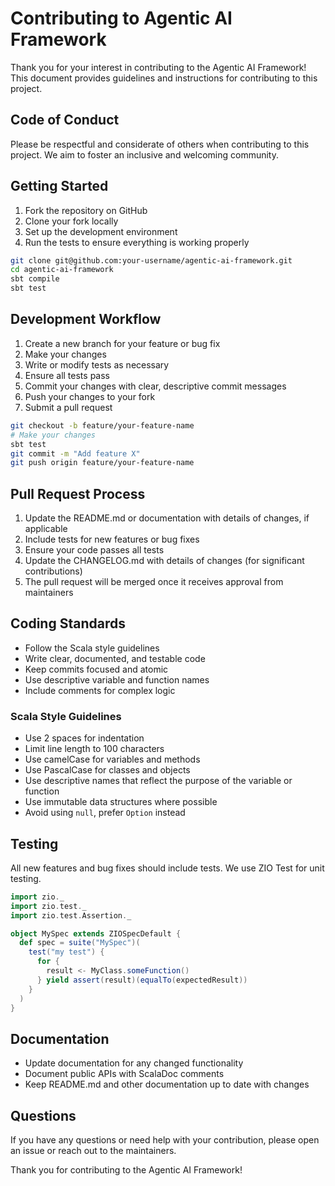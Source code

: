 # Contributing to Agentic AI Framework

Thank you for your interest in contributing to the Agentic AI Framework! This document provides guidelines and instructions for contributing to this project.

## Code of Conduct

Please be respectful and considerate of others when contributing to this project. We aim to foster an inclusive and welcoming community.

## Getting Started

1. Fork the repository on GitHub
2. Clone your fork locally
3. Set up the development environment
4. Run the tests to ensure everything is working properly

```bash
git clone git@github.com:your-username/agentic-ai-framework.git
cd agentic-ai-framework
sbt compile
sbt test
```

## Development Workflow

1. Create a new branch for your feature or bug fix
2. Make your changes
3. Write or modify tests as necessary
4. Ensure all tests pass
5. Commit your changes with clear, descriptive commit messages
6. Push your changes to your fork
7. Submit a pull request

```bash
git checkout -b feature/your-feature-name
# Make your changes
sbt test
git commit -m "Add feature X"
git push origin feature/your-feature-name
```

## Pull Request Process

1. Update the README.md or documentation with details of changes, if applicable
2. Include tests for new features or bug fixes
3. Ensure your code passes all tests
4. Update the CHANGELOG.md with details of changes (for significant contributions)
5. The pull request will be merged once it receives approval from maintainers

## Coding Standards

- Follow the Scala style guidelines
- Write clear, documented, and testable code
- Keep commits focused and atomic
- Use descriptive variable and function names
- Include comments for complex logic

### Scala Style Guidelines

- Use 2 spaces for indentation
- Limit line length to 100 characters
- Use camelCase for variables and methods
- Use PascalCase for classes and objects
- Use descriptive names that reflect the purpose of the variable or function
- Use immutable data structures where possible
- Avoid using `null`, prefer `Option` instead

## Testing

All new features and bug fixes should include tests. We use ZIO Test for unit testing.

```scala
import zio._
import zio.test._
import zio.test.Assertion._

object MySpec extends ZIOSpecDefault {
  def spec = suite("MySpec")(
    test("my test") {
      for {
        result <- MyClass.someFunction()
      } yield assert(result)(equalTo(expectedResult))
    }
  )
}
```

## Documentation

- Update documentation for any changed functionality
- Document public APIs with ScalaDoc comments
- Keep README.md and other documentation up to date with changes

## Questions

If you have any questions or need help with your contribution, please open an issue or reach out to the maintainers.

Thank you for contributing to the Agentic AI Framework!